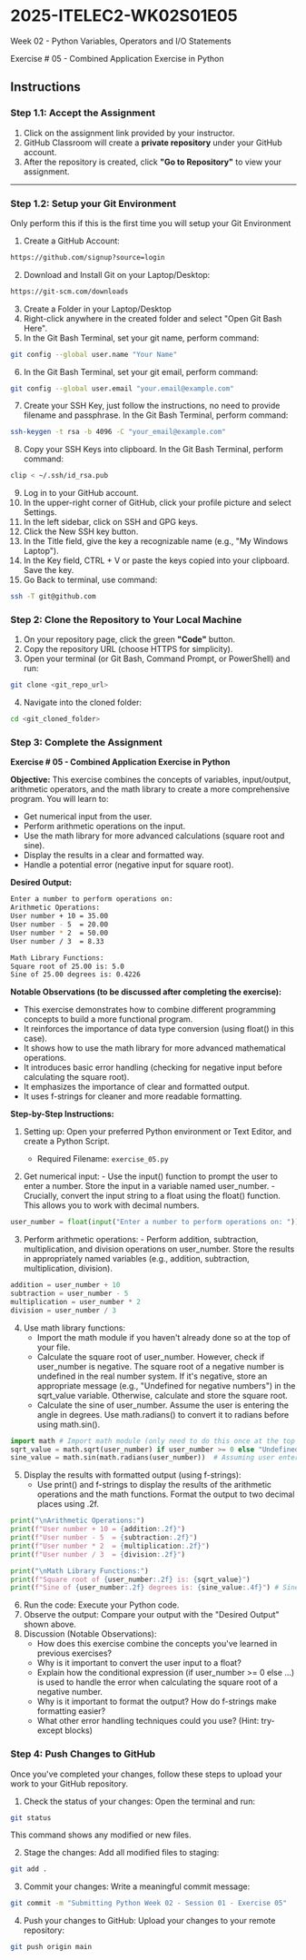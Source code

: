 # 2025-ITELEC2-WK02S01E05
Week 02 - Python Variables, Operators and I/O Statements

Exercise # 05 - Combined Application Exercise in Python

## **Instructions**

### **Step 1.1: Accept the Assignment**

   1. Click on the assignment link provided by your instructor.
   2. GitHub Classroom will create a **private repository** under your GitHub account.
   3. After the repository is created, click **"Go to Repository"** to view your assignment.

---

### **Step 1.2: Setup your Git Environment**
Only perform this if this is the first time you will setup your Git Environment

   1. Create a GitHub Account:
   ```bash
   https://github.com/signup?source=login
   ```
      
   2. Download and Install Git on your Laptop/Desktop:
   ```bash
   https://git-scm.com/downloads
   ```
   
   3. Create a Folder in your Laptop/Desktop
   4. Right-click anywhere in the created folder and select "Open Git Bash Here".
   5. In the Git Bash Terminal, set your git name, perform command:
   ```bash
   git config --global user.name "Your Name"
   ```
   
   6. In the Git Bash Terminal, set your git email, perform command:
   ```bash
   git config --global user.email "your.email@example.com"
   ```
   
   7. Create your SSH Key, just follow the instructions, no need to provide filename and passphrase. In the Git Bash Terminal, perform command:
   ```bash
   ssh-keygen -t rsa -b 4096 -C "your_email@example.com"
   ```
   
   8. Copy your SSH Keys into clipboard. In the Git Bash Terminal, perform command:
   ```bash
   clip < ~/.ssh/id_rsa.pub
   ```
   
   9. Log in to your GitHub account.
   10. In the upper-right corner of GitHub, click your profile picture and select Settings.
   11. In the left sidebar, click on SSH and GPG keys.
   12. Click the New SSH key button.
   13. In the Title field, give the key a recognizable name (e.g., "My Windows Laptop").
   14. In the Key field, CTRL + V or paste the keys copied into your clipboard. Save the key.
   15. Go Back to terminal, use command:
   ```bash
   ssh -T git@github.com
   ```

### **Step 2: Clone the Repository to Your Local Machine**

   1. On your repository page, click the green **"Code"** button.
   2. Copy the repository URL (choose HTTPS for simplicity).
   3. Open your terminal (or Git Bash, Command Prompt, or PowerShell) and run:
   
   ```bash
   git clone <git_repo_url>
   ```
   
   4. Navigate into the cloned folder:
   
   ```bash
   cd <git_cloned_folder>
   ```

### **Step 3: Complete the Assignment**

**Exercise # 05 - Combined Application Exercise in Python**

   **Objective:**
   This exercise combines the concepts of variables, input/output, arithmetic operators, and the math library to create a more comprehensive program.  You will learn to:
   - Get numerical input from the user.
   - Perform arithmetic operations on the input.
   - Use the math library for more advanced calculations (square root and sine).
   - Display the results in a clear and formatted way.
   - Handle a potential error (negative input for square root).

   **Desired Output:**
   ```bash
   Enter a number to perform operations on: 
   Arithmetic Operations:
   User number + 10 = 35.00
   User number - 5  = 20.00
   User number * 2  = 50.00
   User number / 3  = 8.33

   Math Library Functions:
   Square root of 25.00 is: 5.0
   Sine of 25.00 degrees is: 0.4226
   ```
      
   **Notable Observations (to be discussed after completing the exercise):**
   - This exercise demonstrates how to combine different programming concepts to build a more functional program.
   - It reinforces the importance of data type conversion (using float() in this case).
   - It shows how to use the math library for more advanced mathematical operations.
   - It introduces basic error handling (checking for negative input before calculating the square root).
   - It emphasizes the importance of clear and formatted output.
   - It uses f-strings for cleaner and more readable formatting.

   **Step-by-Step Instructions:**

   1. Setting up: Open your preferred Python environment or Text Editor, and create a Python Script.
      - Required Filename: `exercise_05.py`
      
   2.  Get numerical input:
      - Use the input() function to prompt the user to enter a number. Store the input in a variable named user_number.
      - Crucially, convert the input string to a float using the float() function. This allows you to work with decimal numbers.
```python
user_number = float(input("Enter a number to perform operations on: "))
```
      
   3.  Perform arithmetic operations:
      - Perform addition, subtraction, multiplication, and division operations on user_number. Store the results in appropriately named variables (e.g., addition, subtraction, multiplication, division).
```python
addition = user_number + 10
subtraction = user_number - 5
multiplication = user_number * 2
division = user_number / 3
```

   4. Use math library functions:
      - Import the math module if you haven't already done so at the top of your file.
      - Calculate the square root of user_number. However, check if user_number is negative. The square root of a negative number is undefined in the real number system. If it's negative, store an appropriate message (e.g., "Undefined for negative numbers") in the sqrt_value variable. Otherwise, calculate and store the square root.
      - Calculate the sine of user_number. Assume the user is entering the angle in degrees. Use math.radians() to convert it to radians before using math.sin().
```python
import math # Import math module (only need to do this once at the top in a real script)
sqrt_value = math.sqrt(user_number) if user_number >= 0 else "Undefined for negative numbers"
sine_value = math.sin(math.radians(user_number))  # Assuming user enters an angle in degrees
```

   5. Display the results with formatted output (using f-strings):
      - Use print() and f-strings to display the results of the arithmetic operations and the math functions. Format the output to two decimal places using .2f.
```python
print("\nArithmetic Operations:")
print(f"User number + 10 = {addition:.2f}")
print(f"User number - 5  = {subtraction:.2f}")
print(f"User number * 2  = {multiplication:.2f}")
print(f"User number / 3  = {division:.2f}")

print("\nMath Library Functions:")
print(f"Square root of {user_number:.2f} is: {sqrt_value}")
print(f"Sine of {user_number:.2f} degrees is: {sine_value:.4f}") # Sine formatted to 4 decimal places
```

   6. Run the code: Execute your Python code.
   7. Observe the output: Compare your output with the "Desired Output" shown above.
   8. Discussion (Notable Observations):
      - How does this exercise combine the concepts you've learned in previous exercises?
      - Why is it important to convert the user input to a float?
      - Explain how the conditional expression (if user_number >= 0 else ...) is used to handle the error when calculating the square root of a negative number.
      - Why is it important to format the output? How do f-strings make formatting easier?
      - What other error handling techniques could you use? (Hint: try-except blocks)

### **Step 4: Push Changes to GitHub**
Once you've completed your changes, follow these steps to upload your work to your GitHub repository.

1. Check the status of your changes:
   Open the terminal and run:
   
```bash
git status
```
   This command shows any modified or new files.
   
2. Stage the changes:
   Add all modified files to staging:
   
```bash
git add .
```
   
3. Commit your changes:
   Write a meaningful commit message:
   
```bash
git commit -m "Submitting Python Week 02 - Session 01 - Exercise 05"
```
   
4. Push your changes to GitHub:
   Upload your changes to your remote repository:
   
```bash
git push origin main
```
